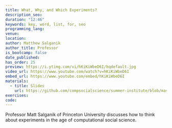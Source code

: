 ```yaml
---
title: What, Why, and Which Experiments?
description_seo:
duration: "12:46"
keywords: key, word, list, for, seo
programming_lang:
venue:
location:
author: Matthew Salganik
author_title: Professor
is_bootcamp: false
date_published:
has_order: 25
preview: https://i.ytimg.com/vi/hKiKiWbeD6I/hqdefault.jpg
video_url: https://www.youtube.com/watch?v=hKiKiWbeD6I
embed_url: https://www.youtube.com/embed/hKiKiWbeD6I
materials:
  - title: Slides
    url: https://github.com/compsocialscience/summer-institute/blob/master/2020/materials/day6-experiments/01-what-why-which-experiments.pdf
exercises:
code:
---
```


Professor Matt Salganik of Princeton University discusses how to think about experiments in the age of computational social science.
